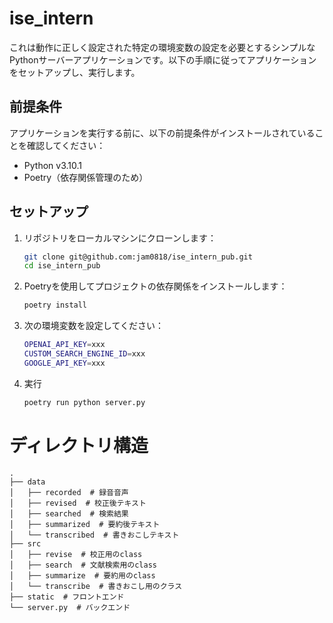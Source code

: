 # ise_intern

これは動作に正しく設定された特定の環境変数の設定を必要とするシンプルなPythonサーバーアプリケーションです。以下の手順に従ってアプリケーションをセットアップし、実行します。

## 前提条件

アプリケーションを実行する前に、以下の前提条件がインストールされていることを確認してください：

- Python v3.10.1
- Poetry（依存関係管理のため）

## セットアップ

1. リポジトリをローカルマシンにクローンします：

   ```bash
   git clone git@github.com:jam0818/ise_intern_pub.git
   cd ise_intern_pub
   ```
2. Poetryを使用してプロジェクトの依存関係をインストールします：
   ```bash
   poetry install
   ```
3. 次の環境変数を設定してください：
   ```bash
   OPENAI_API_KEY=xxx
   CUSTOM_SEARCH_ENGINE_ID=xxx
   GOOGLE_API_KEY=xxx
   ```
4. 実行
   ```bash
   poetry run python server.py
   ```

# ディレクトリ構造
```
.
├── data
│   ├── recorded  # 録音音声
│   ├── revised  # 校正後テキスト
│   ├── searched  # 検索結果
│   ├── summarized  # 要約後テキスト
│   └── transcribed  # 書きおこしテキスト
├── src
│   ├── revise  # 校正用のclass
│   ├── search  # 文献検索用のclass
│   ├── summarize  # 要約用のclass
│   └── transcribe  # 書きおこし用のクラス
├── static  # フロントエンド
└── server.py  # バックエンド
```
